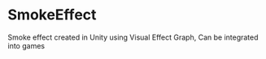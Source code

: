 # SmokeEffect
Smoke effect created in Unity using Visual Effect Graph, Can be integrated into games
